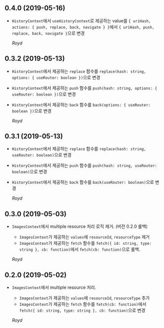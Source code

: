 ## 0.4.0 (2019-05-16)

- `HistoryContext`에서 `useHistoryContext`로 제공하는 value를 `{ uriHash, actions: { push, replace, back, navigate } }`에서 `{ uriHash, push, replace, back, navigate }`으로 변경

  _Royd_

## 0.3.2 (2019-05-13)

- `HistoryContext`에서 제공하는 `replace` 함수를 `replace(hash: string, options: { useRouter: boolean })`으로 변경
- `HistoryContext`에서 제공하는 `push` 함수를 `push(hash: string, options: { useRouter: boolean })`으로 변경
- `HistoryContext`에서 제공하는 `back` 함수를 `back(options: { useRouter: boolean })`으로 변경

  _Royd_

## 0.3.1 (2019-05-13)

- `HistoryContext`에서 제공하는 `replace` 함수를 `replace(hash: string, useRouter: boolean)`으로 변경
- `HistoryContext`에서 제공하는 `push` 함수를 `push(hash: string, useRouter: boolean)`으로 변경
- `HistoryContext`에서 제공하는 `back` 함수를 `back(useRouter: boolean)`으로 변경

  _Royd_

## 0.3.0 (2019-05-03)

- `ImagesContext`에서 multiple resource 처리 로직 제거. (버전 0.2.0 롤백)

  - `ImagesContext`가 제공하는 `values`에 `resourceId`, `resourceType` 제거
  - `ImagesContext`가 제공하는 `fetch` 함수를 `fetch({ id: string, type: string }, cb: function)`에서 `fetch(cb: function)`으로 롤백.

  _Royd_

## 0.2.0 (2019-05-02)

- `ImagesContext`에서 multiple resource 처리.

  - `ImagesContext`가 제공하는 `values`에 `resourceId`, `resourceType` 추가
  - `ImagesContext`가 제공하는 `fetch` 함수를 `fetch(cb: function)`에서 `fetch({ id: string, type: string }, cb: function)`으로 변경

  _Royd_
